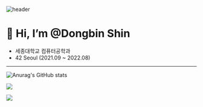 <!--

물결무늬 Welecome 환영 대문 설정
![header](https://capsule-render.vercel.app/api?type=waving&color=gradient&customColorList=5&height=300&section=header&text=Welcome!&fontSize=80&animation=scaleIn)

글자 타이밍 환영 대문
[![Typing SVG](https://readme-typing-svg.herokuapp.com?font=Oleo+Script&color=20232a&size=80&center=true&vCenter=true&width=800&height=80&lines=%E3%80%80%E3%80%80Hi+%2C+I'm+Dongbin.+%E3%80%80%E3%80%80)](https://git.io/typing-svg)

기립박수치는 움짤
<div align="center">
  <img src="https://user-images.githubusercontent.com/40738437/143273133-717e9c33-b986-4b24-a920-df96b5e69626.gif"/>
</div>


### 👀 Welcome my
<a href="https://south-quokka-5fd.notion.site/Log-kevin-shin-caa80c5716eb4960ad088e9168095f4e"><img src="https://img.shields.io/badge/New!-000000?style=social&logo=Notion&logoColor=black&link=https://south-quokka-5fd.notion.site/Log-kevin-shin-caa80c5716eb4960ad088e9168095f4e"></a>
<a href="https://south-quokka-5fd.notion.site/Engineering-Wiki-a59212bf40e14a34802c93888d3507ef"><img src="https://img.shields.io/badge/Tech-000000?style=social&logo=Notion&logoColor=black&link=https://south-quokka-5fd.notion.site/Engineering-Wiki-a59212bf40e14a34802c93888d3507ef"></a>

<a href="https://www.instagram.com/talented_bin/?hl=ko"><img src="https://img.shields.io/badge/With me-E4405F?style=social&logo=Instagram&logoColor=black&link=https://www.instagram.com/talented_bin/?hl=ko"></a>


-->
![header](https://capsule-render.vercel.app/api?type=waving&color=gradient&customColorList=5&height=300&section=header&text=동빈깃허브&fontSize=80&animation=scaleIn)

# 👋 Hi, I’m @Dongbin Shin
- 세종대학교 컴퓨터공학과
- 42 Seoul (2021.09 ~ 2022.08)

<!--
### ✨ Skills
#### Language
<img src="https://img.shields.io/badge/C-A8B9CC?style=flat&logo=C&logoColor=white"/> <img src="https://img.shields.io/badge/Python-3776AB?style=flat&logo=Python&logoColor=white"/> <img src="https://img.shields.io/badge/Java-007396?style=flat&logo=Openjdk&logoColor=white"/>
#### Framework & Library
<img src="https://img.shields.io/badge/Spring Boot-6DB33F?style=flat&logo=Spring Boot&logoColor=white"/> <img src="https://img.shields.io/badge/Spring Security-6DB33F?style=flat-square&logo=Spring Security&logoColor=white"/> <img src="https://img.shields.io/badge/Thymeleaf-005F0F?style=flat-square&logo=Thymeleaf&logoColor=white"/>
#### Server
<img src="https://img.shields.io/badge/NGINX-009639?style=flat&logo=NGINX&logoColor=white"/> <img src="https://img.shields.io/badge/Amazon AWS-232F3E?style=flat&logo=Amazon AWS&logoColor=white"/>
#### Database
<img src="https://img.shields.io/badge/Hibernate-59666C?style=flat-square&logo=Hibernate&logoColor=white"/>
-->

- - -
![Anurag's GitHub stats](https://github-readme-stats.vercel.app/api?username=ToySin&show_icons=true&theme=kacho_ga)

<img src="https://github-readme-solvedac.hyp3rflow.vercel.app/api/?handle=shkk0628"/>
  
<a href="https://hits.seeyoufarm.com"><img src="https://hits.seeyoufarm.com/api/count/incr/badge.svg?url=https%3A%2F%2Fgithub.com%2FToySin&count_bg=%2379C83D&title_bg=%23555555&icon=&icon_color=%23E7E7E7&title=hits&edge_flat=false"/></a>

<!--

https://simpleicons.org/

뱃지 양식
<img src="https://img.shields.io/badge/쓰고자하는_텍스트-컬러코드?style=flat-square&logo=simpleicons에서_아이콘이름&logoColor=white"/>

Hibernate 뱃지
<img src="https://img.shields.io/badge/Hibernate-59666C?style=flat-square&logo=Hibernate&logoColor=white"/>

C++ 뱃지
<img src="https://img.shields.io/badge/C++-00599C?style=for-the-badge&logo=C%2B%2B&logoColor=white"/>

Angualr 뱃지
<img src="https://img.shields.io/badge/Angular-DD0031?style=for-the-badge&logo=Angular&logoColor=white"/>

C 뱃지
<img src="https://img.shields.io/badge/C-A8B9CC?style=for-the-badge&logo=C&logoColor=white"/>

Python 뱃지
<img src="https://img.shields.io/badge/Python-3776AB?style=for-the-badge&logo=Python&logoColor=white"/>

Java 뱃지
<img src="https://img.shields.io/badge/Java-007396?style=for-the-badge&logo=Java&logoColor=white"/>

42프로필로 연결되는 뱃지
<a href="https://profile.intra.42.fr/users/donshin"><img src="https://img.shields.io/badge/42-c64c4b?style=for-the-badge&logo=42&logoColor=white"/>

- - -

Solved.ac 프로필
[![Solved.ac프로필](http://mazassumnida.wtf/api/v2/generate_badge?boj=shkk0628)](https://solved.ac/shkk0628)

- - -

깃헙 간단한 통계
![Anurag's GitHub stats](https://github-readme-stats.vercel.app/api?username=ToySin&show_icons=true&theme=kacho_ga)

깃헙 전체 통계
<a href="https://github.com/anuraghazra/github-readme-stats">
  <img src="https://github-readme-stats.vercel.app/api?username=ToySin&show_icons=true&theme=material-palenight&hide_border=true&bg_color=20232a&icon_color=E3E3E3A8&text_color=fff" width=49.2% />
</a>
<a href="https://github.com/denvercoder1/github-readme-streak-stats">
  <img src="http://github-readme-streak-stats.herokuapp.com?user=ToySin&theme=react&ring=C691E94D&fire=C691E9&sideNums=C691E9&currStreakNum=C691E9&sideLabels=FFFFFF&currStreakLabel=FFFFFF&dates=E3E3E3A8&hide_border=true" width=49.2% />
</a>
<a href="https://github.com/ashutosh00710/github-readme-activity-graph">
<img src="https://activity-graph.herokuapp.com/graph?username=ToySin&theme=react-dark&bg_color=20232a&hide_border=true&line=AB90E8&color=C691E9C9" width=98.4%/>
</a>

-->
